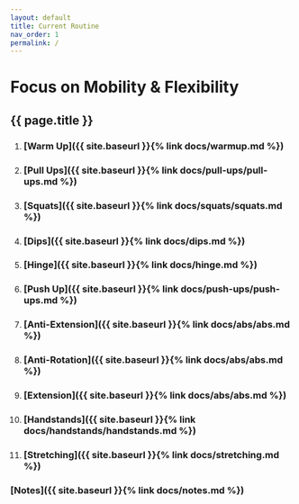 ```yaml
---
layout: default
title: Current Routine
nav_order: 1
permalink: /
---
```


# Focus on Mobility & Flexibility

## {{ page.title }}

1. ### [Warm Up]({{ site.baseurl }}{% link docs/warmup.md %})
2. ### [Pull Ups]({{ site.baseurl }}{% link docs/pull-ups/pull-ups.md %})
3. ### [Squats]({{ site.baseurl }}{% link docs/squats/squats.md %})
4. ### [Dips]({{ site.baseurl }}{% link docs/dips.md %})
5. ### [Hinge]({{ site.baseurl }}{% link docs/hinge.md %})
6. ### [Push Up]({{ site.baseurl }}{% link docs/push-ups/push-ups.md %})
7. ### [Anti-Extension]({{ site.baseurl }}{% link docs/abs/abs.md %})
8. ### [Anti-Rotation]({{ site.baseurl }}{% link docs/abs/abs.md %})
9. ### [Extension]({{ site.baseurl }}{% link docs/abs/abs.md %})
10. ### [Handstands]({{ site.baseurl }}{% link docs/handstands/handstands.md %})
11. ### [Stretching]({{ site.baseurl }}{% link docs/stretching.md %})

### [Notes]({{ site.baseurl }}{%  link docs/notes.md %})

